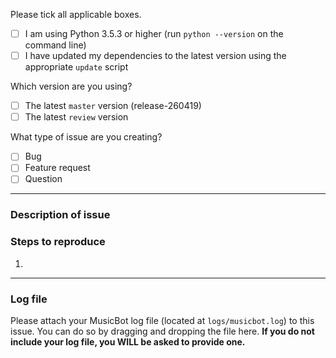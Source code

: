 Please tick all applicable boxes.

- [ ] I am using Python 3.5.3 or higher (run `python --version` on the command line)
- [ ] I have updated my dependencies to the latest version using the appropriate `update` script

Which version are you using?

- [ ] The latest `master` version (release-260419)
- [ ] The latest `review` version

What type of issue are you creating?

- [ ] Bug
- [ ] Feature request
- [ ] Question

----

### Description of issue



### Steps to reproduce

1. 

----

### Log file
Please attach your MusicBot log file (located at `logs/musicbot.log`) to this issue. You can do so by dragging and dropping the file here. **If you do not include your log file, you WILL be asked to provide one.**

